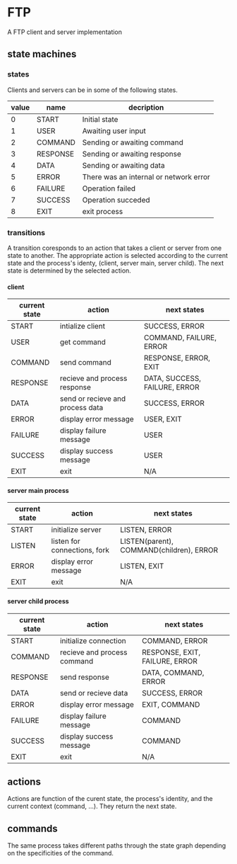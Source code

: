 # FTP
A FTP client and server implementation

## state machines

### states

Clients and servers can be in some of the following states.

|value|name|decription|
|-|-|-|
|0|START|Initial state|
|1|USER|Awaiting user input|
|2|COMMAND|Sending or awaiting command|
|3|RESPONSE|Sending or awaiting response|
|4|DATA|Sending or awaiting data|
|5|ERROR|There was an internal or network error|
|6|FAILURE|Operation failed|
|7|SUCCESS|Operation succeded|
|8|EXIT|exit process|

### transitions

A transition coresponds to an action that takes a client or server from one state to another.
The appropriate action is selected according to the current state and the process's identy, (client, server main, server child).
The next state is determined by the selected action.

#### client

|current state|action|next states|
|-|-|-|
|START|intialize client|SUCCESS, ERROR|
|USER|get command|COMMAND, FAILURE, ERROR|
|COMMAND|send command|RESPONSE, ERROR, EXIT|
|RESPONSE|recieve and process response|DATA, SUCCESS, FAILURE, ERROR|
|DATA|send or recieve and process data|SUCCESS, ERROR|
|ERROR|display error message|USER, EXIT|
|FAILURE|display failure message|USER|
|SUCCESS|display success message|USER|
|EXIT|exit|N/A|

#### server main process

|current state|action|next states|
|-|-|-|
|START|initialize server|LISTEN, ERROR|
|LISTEN|listen for connections, fork|LISTEN(parent), COMMAND(children), ERROR|
|ERROR|display error message|LISTEN, EXIT|
|EXIT|exit|N/A|

#### server child process

|current state|action|next states|
|-|-|-|
|START|initialize connection|COMMAND, ERROR|
|COMMAND|recieve and process command|RESPONSE, EXIT, FAILURE, ERROR|
|RESPONSE|send response|DATA, COMMAND, ERROR|
|DATA|send or recieve data|SUCCESS, ERROR|
|ERROR|display error message|EXIT, COMMAND|
|FAILURE|display failure message|COMMAND|
|SUCCESS|display success message|COMMAND|
|EXIT|exit|N/A|

## actions

Actions are function of the curent state, the process's identity, and the current context (command, ...).
They return the next state.

## commands

The same process takes different paths through the state graph depending on the specificities of the command.


